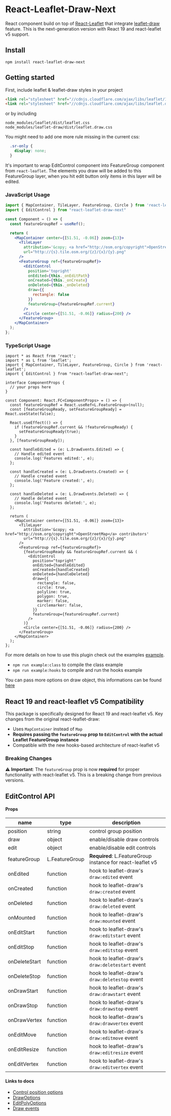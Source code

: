 # React-Leaflet-Draw-Next

React component build on top of [React-Leaflet](https://github.com/PaulLeCam/react-leaflet) that integrate [leaflet-draw](https://github.com/Leaflet/Leaflet.draw) feature. This is the next-generation version with React 19 and react-leaflet v5 support.

## Install

```
npm install react-leaflet-draw-next
```

## Getting started

First, include leaflet & leaflet-draw styles in your project
```html
<link rel="stylesheet" href="//cdnjs.cloudflare.com/ajax/libs/leaflet/1.7.1/leaflet.min.css"/>
<link rel="stylesheet" href="//cdnjs.cloudflare.com/ajax/libs/leaflet.draw/1.0.4/leaflet.draw.css"/>
```
or by including
```
node_modules/leaflet/dist/leaflet.css
node_modules/leaflet-draw/dist/leaflet.draw.css
```

You might need to add one more rule missing in the current css:
```css
  .sr-only {
    display: none;
  }
```

It's important to wrap EditControl component into FeatureGroup component from `react-leaflet`.
The elements you draw will be added to this FeatureGroup layer, when you hit edit button only items in this layer will be edited.

### JavaScript Usage

```jsx
import { MapContainer, TileLayer, FeatureGroup, Circle } from 'react-leaflet';
import { EditControl } from "react-leaflet-draw-next"

const Component = () => {
  const featureGroupRef = useRef();

  return (
    <MapContainer center={[51.51, -0.06]} zoom={13}>
      <TileLayer
        attribution='&copy; <a href="http://osm.org/copyright">OpenStreetMap</a> contributors'
        url="http://{s}.tile.osm.org/{z}/{x}/{y}.png"
      />
      <FeatureGroup ref={featureGroupRef}>
        <EditControl
          position='topright'
          onEdited={this._onEditPath}
          onCreated={this._onCreate}
          onDeleted={this._onDeleted}
          draw={{
            rectangle: false
          }}
          featureGroup={featureGroupRef.current}
        />
        <Circle center={[51.51, -0.06]} radius={200} />
      </FeatureGroup>
    </MapContainer>
  );
};
```

### TypeScript Usage

```tsx
import * as React from 'react';
import * as L from 'leaflet';
import { MapContainer, TileLayer, FeatureGroup, Circle } from 'react-leaflet';
import { EditControl } from "react-leaflet-draw-next";

interface ComponentProps {
  // your props here
}

const Component: React.FC<ComponentProps> = () => {
  const featureGroupRef = React.useRef<L.FeatureGroup>(null);
  const [featureGroupReady, setFeatureGroupReady] = React.useState(false);

  React.useEffect(() => {
    if (featureGroupRef.current && !featureGroupReady) {
      setFeatureGroupReady(true);
    }
  }, [featureGroupReady]);

  const handleEdited = (e: L.DrawEvents.Edited) => {
    // Handle edited event
    console.log('Features edited:', e);
  };

  const handleCreated = (e: L.DrawEvents.Created) => {
    // Handle created event
    console.log('Feature created:', e);
  };

  const handleDeleted = (e: L.DrawEvents.Deleted) => {
    // Handle deleted event
    console.log('Features deleted:', e);
  };

  return (
    <MapContainer center={[51.51, -0.06]} zoom={13}>
      <TileLayer
        attribution='&copy; <a href="http://osm.org/copyright">OpenStreetMap</a> contributors'
        url="http://{s}.tile.osm.org/{z}/{x}/{y}.png"
      />
      <FeatureGroup ref={featureGroupRef}>
        {featureGroupReady && featureGroupRef.current && (
          <EditControl
            position="topright"
            onEdited={handleEdited}
            onCreated={handleCreated}
            onDeleted={handleDeleted}
            draw={{
              rectangle: false,
              circle: true,
              polyline: true,
              polygon: true,
              marker: false,
              circlemarker: false,
            }}
            featureGroup={featureGroupRef.current}
          />
        )}
        <Circle center={[51.51, -0.06]} radius={200} />
      </FeatureGroup>
    </MapContainer>
  );
};
```

For more details on how to use this plugin check out the examples [example](examples).
- `npm run example:class` to compile the class example
- `npm run example:hooks` to compile and run the hooks example

You can pass more options on draw object, this informations can be found [here](https://github.com/Leaflet/Leaflet.draw#user-content-example-leafletdraw-config)

## React 19 and react-leaflet v5 Compatibility

This package is specifically designed for React 19 and react-leaflet v5. Key changes from the original react-leaflet-draw:

- Uses `MapContainer` instead of `Map`
- **Requires passing the `featureGroup` prop to `EditControl` with the actual Leaflet FeatureGroup instance**
- Compatible with the new hooks-based architecture of react-leaflet v5

### Breaking Changes

⚠️ **Important**: The `featureGroup` prop is now **required** for proper functionality with react-leaflet v5. This is a breaking change from previous versions.

## EditControl API

#### Props

|name            |type                        |description                                           |
|----------------|----------------------------|------------------------------------------------------|
|position        |string                      |control group position                                |
|draw            |object <DrawOptions>        |enable/disable draw controls                          |
|edit            |object <EditPolyOptions>    |enable/disable edit controls                          |
|featureGroup    |L.FeatureGroup              |**Required**: L.FeatureGroup instance for react-leaflet v5|
|onEdited        |function                    |hook to leaflet-draw's `draw:edited` event            |
|onCreated       |function                    |hook to leaflet-draw's `draw:created` event           |
|onDeleted       |function                    |hook to leaflet-draw's `draw:deleted` event           |
|onMounted       |function                    |hook to leaflet-draw's `draw:mounted` event           |
|onEditStart     |function                    |hook to leaflet-draw's `draw:editstart` event         |
|onEditStop      |function                    |hook to leaflet-draw's `draw:editstop` event          |
|onDeleteStart   |function                    |hook to leaflet-draw's `draw:deletestart` event       |
|onDeleteStop    |function                    |hook to leaflet-draw's `draw:deletestop` event        |
|onDrawStart     |function                    |hook to leaflet-draw's `draw:drawstart` event         |
|onDrawStop      |function                    |hook to leaflet-draw's `draw:drawstop` event          |
|onDrawVertex    |function                    |hook to leaflet-draw's `draw:drawvertex` event        |
|onEditMove      |function                    |hook to leaflet-draw's `draw:editmove` event          |
|onEditResize    |function                    |hook to leaflet-draw's `draw:editresize` event          |
|onEditVertex    |function                    |hook to leaflet-draw's `draw:editvertex` event          |

#### Links to docs

* [Control position options](http://leafletjs.com/reference.html#control-positions)
* [DrawOptions](https://leaflet.github.io/Leaflet.draw/docs/leaflet-draw-latest.html#drawoptions)
* [EditPolyOptions](https://leaflet.github.io/Leaflet.draw/docs/leaflet-draw-latest.html#editpolyoptions)
* [Draw events](https://leaflet.github.io/Leaflet.draw/docs/leaflet-draw-latest.html#l-draw-event)
